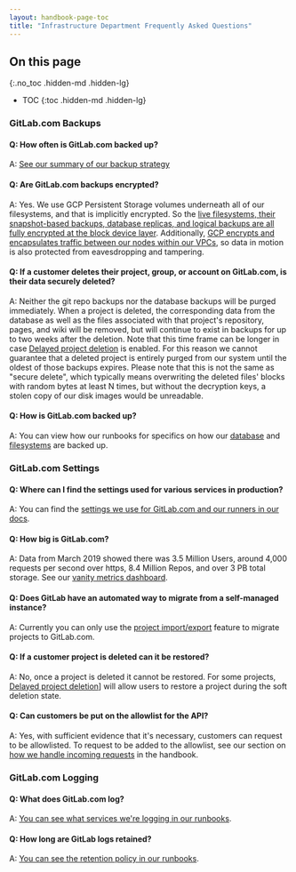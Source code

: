 ```yaml
---
layout: handbook-page-toc
title: "Infrastructure Department Frequently Asked Questions"
---
```


## On this page
{:.no_toc .hidden-md .hidden-lg}

- TOC
{:toc .hidden-md .hidden-lg}

### GitLab.com Backups

#### Q: How often is GitLab.com backed up?

A: [See our summary of our backup strategy](../production#backups)

#### Q: Are GitLab.com backups encrypted?

A: Yes. We use GCP Persistent Storage volumes underneath all of our filesystems, and that is implicitly encrypted. So the [live filesystems, their snapshot-based backups, database replicas, and logical backups are all fully encrypted at the block device layer](https://cloud.google.com/security/encryption-at-rest/default-encryption/#encryption_of_data_at_rest). Additionally, [GCP encrypts and encapsulates traffic between our nodes within our VPCs](https://cloud.google.com/security/encryption-in-transit/#encryption_in_transit_by_default), so data in motion is also protected from eavesdropping and tampering.

#### Q: If a customer deletes their project, group, or account on GitLab.com, is their data securely deleted?

A: Neither the git repo backups nor the database backups will be purged immediately. When a project is deleted, the corresponding data from the database as well as the files associated with that project's repository, pages, and wiki will be removed, but will continue to exist in backups for up to two weeks after the deletion. Note that this time frame can be longer in case [Delayed project deletion](https://docs.gitlab.com/ee/user/gitlab_com/index.html#delayed-project-deletion) is enabled. For this reason we cannot guarantee that a deleted project is entirely purged from our system until the oldest of those backups expires. Please note that this is not the same as "secure delete", which typically means overwriting the deleted files' blocks with random bytes at least N times, but without the decryption keys, a stolen copy of our disk images would be unreadable.

#### Q: How is GitLab.com backed up?

A: You can view how our runbooks for specifics on how our [database](https://gitlab.com/gitlab-com/runbooks/-/blob/master/docs/patroni/postgresql-backups-wale-walg.md) and [filesystems](https://gitlab.com/gitlab-com/runbooks/-/blob/master/docs/uncategorized/gcp-snapshots.md) are backed up.

### GitLab.com Settings 

#### Q: Where can I find the settings used for various services in production?

A: You can find the [settings we use for GitLab.com and our runners in our docs](https://docs.gitlab.com/ee/user/gitlab_com/).

#### Q: How big is GitLab.com?

A: Data from March 2019 showed there was 3.5 Million Users, around 4,000 requests per second over https, 8.4 Million Repos, and over 3 PB total storage. See our [vanity metrics dashboard](https://dashboards.gitlab.com/d/ZwfWfY2iz/vanity-metrics-dashboard?orgId=1).

#### Q: Does GitLab have an automated way to migrate from a self-managed instance?

A: Currently you can only use the [project import/export](https://docs.gitlab.com/ee/user/project/settings/import_export.html) feature to migrate projects to GitLab.com.

#### Q: If a customer project is deleted can it be restored?

A: No, once a project is deleted it cannot be restored. For some projects, [Delayed project deletion](https://docs.gitlab.com/ee/user/gitlab_com/index.html#delayed-project-deletion)] will allow users to restore a project during the soft deletion state.

#### Q: Can customers be put on the allowlist for the API?

A: Yes, with sufficient evidence that it's necessary, customers can request to be allowlisted. To request to be added to the allowlist, see our section on [how we handle incoming requests](../production#incoming-requests-of-the-infrastructure-team) in the handbook.

### GitLab.com Logging

#### Q: What does GitLab.com log? 

A: [You can see what services we're logging in our runbooks](https://gitlab.com/gitlab-com/runbooks/tree/master/logging/doc#what-are-we-logging).

#### Q: How long are GitLab logs retained? 

A: [You can see the retention policy in our runbooks](https://gitlab.com/gitlab-com/runbooks/tree/master/logging/doc#retention).


